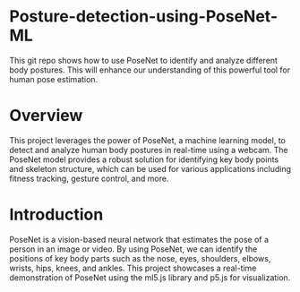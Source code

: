 # Posture-detection-using-PoseNet-ML
This git repo shows  how to use PoseNet to identify and analyze different body postures. This will enhance our understanding of this powerful tool for human pose estimation.

# Overview
This project leverages the power of PoseNet, a machine learning model, to detect and analyze human body postures in real-time using a webcam. The PoseNet model provides a robust solution for identifying key body points and skeleton structure, which can be used for various applications including fitness tracking, gesture control, and more.

# Introduction
PoseNet is a vision-based neural network that estimates the pose of a person in an image or video. By using PoseNet, we can identify the positions of key body parts such as the nose, eyes, shoulders, elbows, wrists, hips, knees, and ankles. This project showcases a real-time demonstration of PoseNet using the ml5.js library and p5.js for visualization.
